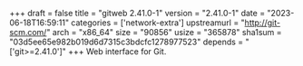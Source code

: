 +++
draft = false
title = "gitweb 2.41.0-1"
version = "2.41.0-1"
date = "2023-06-18T16:59:11"
categories = ['network-extra']
upstreamurl = "http://git-scm.com/"
arch = "x86_64"
size = "90856"
usize = "365878"
sha1sum = "03d5ee65e982b019d6d7315c3bdcfc1278977523"
depends = "['git>=2.41.0']"
+++
Web interface for Git.